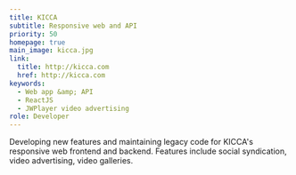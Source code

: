 ```yaml
---
title: KICCA
subtitle: Responsive web and API
priority: 50
homepage: true
main_image: kicca.jpg
link:
  title: http://kicca.com
  href: http://kicca.com
keywords:
  - Web app &amp; API
  - ReactJS
  - JWPlayer video advertising
role: Developer
---
```


Developing new features and maintaining legacy code for KICCA's responsive web frontend and backend. Features include social syndication, video advertising, video galleries. 
